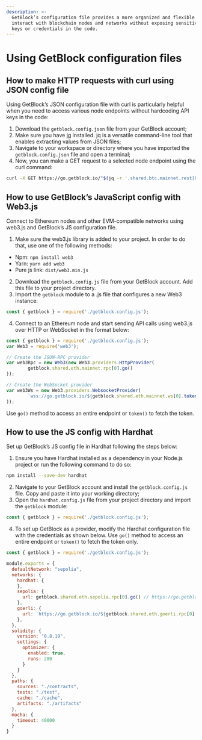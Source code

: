```yaml
---
description: >-
  GetBlock’s configuration file provides a more organized and flexible way to
  interact with blockchain nodes and networks without exposing sensitive API
  keys or credentials in the code.
---
```


# Using GetBlock configuration files

## How to make HTTP requests with curl using JSON config file

Using GetBlock’s JSON configuration file with curl is particularly helpful when you need to access various node endpoints without hardcoding API keys in the code:

1. Download the `getblock.config.json` file from your GetBlock account;
2. Make sure you have [jq](https://jqlang.github.io/jq/download/) installed. jq is a versatile command-line tool that enables extracting values from JSON files;
3. Navigate to your workspace or directory where you have imported the `getblock.config.json` file and open a terminal;
4. Now, you can make a GET request to a selected node endpoint using the curl command:

```bash
curl -X GET https://go.getblock.io/"$(jq -r '.shared.btc.mainnet.rest[0]' getblock.config.json)"/rest/chaininfo.json
```

## How to use GetBlock’s JavaScript config with Web3.js

Connect to Ethereum nodes and other EVM-compatible networks using web3.js and GetBlock’s JS configuration file.&#x20;

1. Make sure the web3.js library is added to your project. In order to do that, use one of the following methods:

* Npm: `npm install web3`
* Yarn: `yarn add web3`
* Pure js link: `dist/web3.min.js`

2. Download the `getblock.config.js` file from your GetBlock account. Add this file to your project directory.
3. Import the `getblock` module to a .js file that configures a new Web3 instance:

```javascript
const { getblock } = require('./getblock.config.js');
```

4. Connect to an Ethereum node and start sending API calls using web3.js over HTTP or WebSocket in the format below:

```javascript
const { getblock } = require('./getblock.config.js');
var Web3 = require('web3');

// Create the JSON-RPC provider
var web3Rpc = new Web3(new Web3.providers.HttpProvider(
        getblock.shared.eth.mainnet.rpc[0].go()
));

// Create the WebSocket provider
var web3Ws = new Web3.providers.WebsocketProvider(
        `wss://go.getblock.io/${getblock.shared.eth.mainnet.ws[0].token()}`
));
```

Use `go()` method to access an entire endpoint or `token()` to fetch the token.

## How to use the JS config with Hardhat

Set up GetBlock’s JS config file in Hardhat following the steps below:

1. Ensure you have Hardhat installed as a dependency in your Node.js project or run the following command to do so:

```bash
npm install --save-dev hardhat
```

2. Navigate to your GetBlock account and install the `getblock.config.js` file. Copy and paste it into your working directory;
3. Open the `hardhat.config.js` file from your project directory and import the `getblock` module:

```javascript
const { getblock } = require('./getblock.config.js');
```

4. To set up GetBlock as a provider, modify the Hardhat configuration file with the credentials as shown below. Use `go()`  method to access an entire endpoint or `token()` to fetch the token only.

```javascript
const { getblock } = require('./getblock.config.js'); 

module.exports = {
  defaultNetwork: "sepolia",
  networks: {
    hardhat: {
    },
    sepolia: {
      url: getblock.shared.eth.sepolia.rpc[0].go() // https://go.getblock.io/<ACCESS-TOKEN>/
    },
    goerli: {
      url: `https://go.getblock.io/${getblock.shared.eth.goerli.rpc[0].token()}` // <ACCESS-TOKEN>
    },
  },
  solidity: {
    version: "0.8.19",
    settings: {
      optimizer: {
        enabled: true,
        runs: 200
      }
    }
  },
  paths: {
    sources: "./contracts",
    tests: "./test",
    cache: "./cache",
    artifacts: "./artifacts"
  },
  mocha: {
    timeout: 40000
  }
}
```
